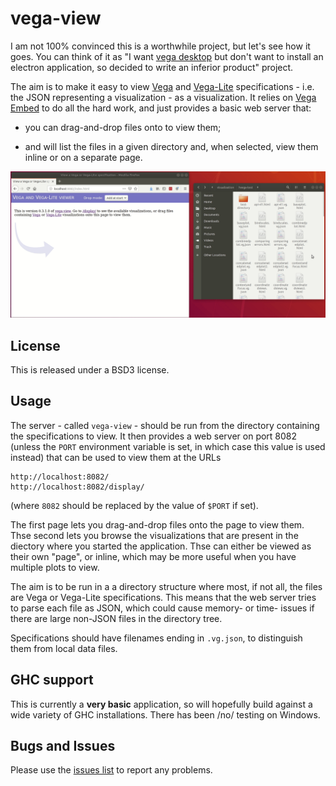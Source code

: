 # vega-view

I am not 100% convinced this is a worthwhile project, but let's see how
it goes. You can think of it as "I want
[vega desktop](https://github.com/vega/vega-desktop) but don't want
to install an electron application, so decided to write an inferior
product" project.

The aim is to make it easy to view
[Vega](https://vega.github.io/vega/)
and
[Vega-Lite](https://vega.github.io/vega-lite/)
specifications - i.e. the JSON representing a visualization - as
a visualization. It relies on
[Vega Embed](https://github.com/vega/vega-embed) to do all
the hard work, and just provides a basic web server that:

 - you can drag-and-drop files onto to view them;
 
 - and will list the files in a given directory and, when selected,
   view them inline or on a separate page.

![A Vega-Lite specification being dragged from a file browser and dropped onto the index page of the vega-view web server](https://raw.githubusercontent.com/DougBurke/vega-view/master/images/vega-view-drag-n-drop.gif)

## License

This is released under a BSD3 license.

## Usage

The server - called `vega-view` - should be run from the directory
containing the specifications to view. It then provides a web server
on port 8082 (unless the `PORT` environment variable is set, in
which case this value is used instead) that can be used to view them
at the URLs

    http://localhost:8082/
    http://localhost:8082/display/

(where `8082` should be replaced by the value of `$PORT` if set).

The first page lets you drag-and-drop files onto the page to view
them. Thse second lets you browse the visualizations that are present
in the diectory where you started the application. Thse can either be
viewed as their own "page", or inline, which may be more useful when
you have multiple plots to view.

The aim is to be run in a a directory structure where most, if not
all, the files are Vega or Vega-Lite specifications. This means that
the web server tries to parse each file as JSON, which could cause
memory- or time- issues if there are large non-JSON files in the
directory tree.

Specifications should have filenames ending in `.vg.json`, to
distinguish them from local data files.

## GHC support

This is currently a **very basic** application, so will hopefully build
against a wide variety of GHC installations. There has been /no/ testing
on Windows.

## Bugs and Issues

Please use the [issues list](https://github.com/DougBurke/vega-view/issues)
to report any problems.
